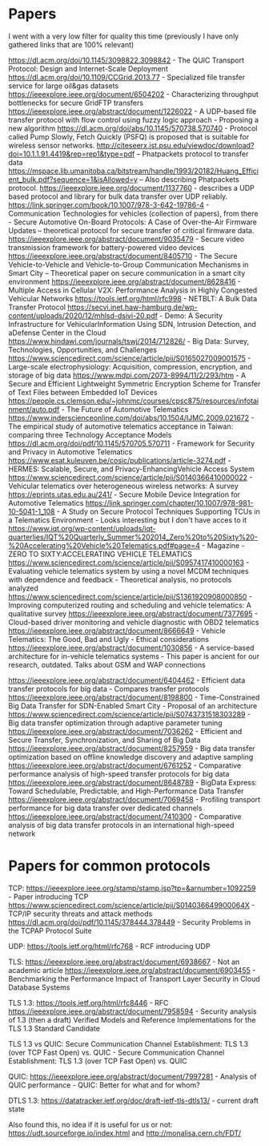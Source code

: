 # Papers

I went with a very low filter for quality this time (previously I have only gathered links that are 100% relevant)

https://dl.acm.org/doi/10.1145/3098822.3098842 - The QUIC Transport Protocol: Design and Internet-Scale Deployment
https://dl.acm.org/doi/10.1109/CCGrid.2013.77 - Specialized file transfer service for large oil&gas datasets
https://ieeexplore.ieee.org/document/6504202 - Characterizing throughput bottlenecks for secure GridFTP transfers
https://ieeexplore.ieee.org/abstract/document/1226022 - A UDP-based file transfer protocol with flow control using fuzzy logic approach - Proposing a new algorithm
https://dl.acm.org/doi/abs/10.1145/570738.570740 - Protocol called Pump Slowly, Fetch Quickly (PSFQ) is proposed that is suitable for wireless sensor networks.
http://citeseerx.ist.psu.edu/viewdoc/download?doi=10.1.1.91.4419&rep=rep1&type=pdf – Phatpackets protocol to transfer data
https://mspace.lib.umanitoba.ca/bitstream/handle/1993/20182/Huang_Efficient_bulk.pdf?sequence=1&isAllowed=y – Also describing Phatpackets protocol.
https://ieeexplore.ieee.org/document/1137760 - describes a UDP based protocol and library for bulk data transfer over UDP reliably.
https://link.springer.com/book/10.1007/978-3-642-19786-4 - Communication Technologies for vehicles (collection of papers), from there - Secure Automotive On-Board Protocols: A Case of Over-the-Air Firmware Updates – theoretical protocol for secure transfer of critical firmware data.
https://ieeexplore.ieee.org/abstract/document/9035479 - Secure video transmission framework for battery-powered video devices
https://ieeexplore.ieee.org/abstract/document/8405710 - The Secure Vehicle-to-Vehicle and Vehicle-to-Group Communication Mechanisms in Smart City – Theoretical paper on secure communication in a smart city environment
https://ieeexplore.ieee.org/abstract/document/8628416 - Multiple Access in Cellular V2X: Performance Analysis in Highly Congested Vehicular Networks
https://tools.ietf.org/html/rfc998 - NETBLT: A Bulk Data Transfer Protocol
https://secvi.inet.haw-hamburg.de/wp-content/uploads/2020/12/mhlsd-dsivi-20.pdf - Demo: A Security Infrastructure for VehicularInformation Using SDN, Intrusion Detection, and aDefense Center in the Cloud
https://www.hindawi.com/journals/tswj/2014/712826/ - Big Data: Survey, Technologies, Opportunities, and Challenges
https://www.sciencedirect.com/science/article/pii/S0165027009001575 - Large-scale electrophysiology: Acquisition, compression, encryption, and storage of big data
https://www.mdpi.com/2073-8994/11/2/293/htm - A Secure and Efficient Lightweight Symmetric Encryption Scheme for Transfer of Text Files between Embedded IoT Devices
https://people.cs.clemson.edu/~johnmc/courses/cpsc875/resources/infotainment/auto.pdf - The Future of Automotive Telematics
https://www.inderscienceonline.com/doi/abs/10.1504/IJMC.2009.021672 - The empirical study of automotive telematics acceptance in Taiwan: comparing three Technology Acceptance Models 
https://dl.acm.org/doi/pdf/10.1145/570705.570711 - Framework for Security and Privacy in Automotive Telematics
https://www.esat.kuleuven.be/cosic/publications/article-3274.pdf - HERMES: Scalable, Secure, and Privacy-EnhancingVehicle Access System
https://www.sciencedirect.com/science/article/pii/S0140366410000022 - Vehicular telematics over heterogeneous wireless networks: A survey
https://eprints.utas.edu.au/241/ - Secure Mobile Device Integration for Automotive Telematics
https://link.springer.com/chapter/10.1007/978-981-10-5041-1_108 - A Study on Secure Protocol Techniques Supporting TCUs in a Telematics Environment - Looks interesting but I don't have acces to it
https://www.iqt.org/wp-content/uploads/iqt-quarterlies/IQT%20Quarterly_Summer%202014_Zero%20to%20Sixty%20-%20Accelerating%20Vehicle%20Telematics.pdf#page=4 - Magazine - ZERO TO SIXTY:ACCELERATING VEHICLE TELEMATICS
https://www.sciencedirect.com/science/article/pii/S0957417410000163 - Evaluating vehicle telematics system by using a novel MCDM techniques with dependence and feedback - Theoretical analysis, no protocols analyzed
https://www.sciencedirect.com/science/article/pii/S1361920908000850 - Improving computerized routing and scheduling and vehicle telematics: A qualitative survey
https://ieeexplore.ieee.org/abstract/document/7377695 - Cloud-based driver monitoring and vehicle diagnostic with OBD2 telematics
https://ieeexplore.ieee.org/abstract/document/8666649 - Vehicle Telematics: The Good, Bad and Ugly - Ethical considerations
https://ieeexplore.ieee.org/abstract/document/1030856 - A service-based architecture for in-vehicle telematics systems - This paper is ancient for our research, outdated. Talks about GSM and WAP connections

https://ieeexplore.ieee.org/abstract/document/6404462 - Efficient data transfer protocols for big data - Compares transfer protocols
https://ieeexplore.ieee.org/abstract/document/8198800 - Time-Constrained Big Data Transfer for SDN-Enabled Smart City - Proposal of an architecture
https://www.sciencedirect.com/science/article/pii/S0743731518303289 - Big data transfer optimization through adaptive parameter tuning
https://ieeexplore.ieee.org/abstract/document/7036262 - Efficient and Secure Transfer, Synchronization, and Sharing of Big Data
https://ieeexplore.ieee.org/abstract/document/8257959 - Big data transfer optimization based on offline knowledge discovery and adaptive sampling
https://ieeexplore.ieee.org/abstract/document/6761252 - Comparative performance analysis of high-speed transfer protocols for big data
https://ieeexplore.ieee.org/abstract/document/8648789 - BigData Express: Toward Schedulable, Predictable, and High-Performance Data Transfer
https://ieeexplore.ieee.org/abstract/document/7069458 - Profiling transport performance for big data transfer over dedicated channels
https://ieeexplore.ieee.org/abstract/document/7410300 - Comparative analysis of big data transfer protocols in an international high-speed network

# Papers for common protocols
TCP:
https://ieeexplore.ieee.org/stamp/stamp.jsp?tp=&arnumber=1092259 - Paper introducing TCP
https://www.sciencedirect.com/science/article/pii/S014036649900064X - TCP/IP security threats and attack methods
https://dl.acm.org/doi/pdf/10.1145/378444.378449 - Security Problems in the TCPAP Protocol Suite

UDP:
https://tools.ietf.org/html/rfc768 - RCF introducing UDP

TLS:
https://ieeexplore.ieee.org/abstract/document/6938667 - Not an academic article
https://ieeexplore.ieee.org/abstract/document/6903455 - Benchmarking the Performance Impact of Transport Layer Security in Cloud Database Systems

TLS 1.3:
https://tools.ietf.org/html/rfc8446 - RFC
https://ieeexplore.ieee.org/abstract/document/7958594 - Security analysis of 1.3 (then a draft) Verified Models and Reference Implementations for the TLS 1.3 Standard Candidate

TLS 1.3 vs QUIC:
Secure Communication Channel Establishment: TLS 1.3 (over TCP Fast Open) vs. QUIC - Secure Communication Channel Establishment: TLS 1.3 (over TCP Fast Open) vs. QUIC

QUIC:
https://ieeexplore.ieee.org/abstract/document/7997281 - Analysis of QUIC performance - QUIC: Better for what and for whom?

DTLS 1.3:
https://datatracker.ietf.org/doc/draft-ietf-tls-dtls13/ - current draft state


Also found this, no idea if it is useful for us or not:
https://udt.sourceforge.io/index.html
and 
http://monalisa.cern.ch/FDT/
